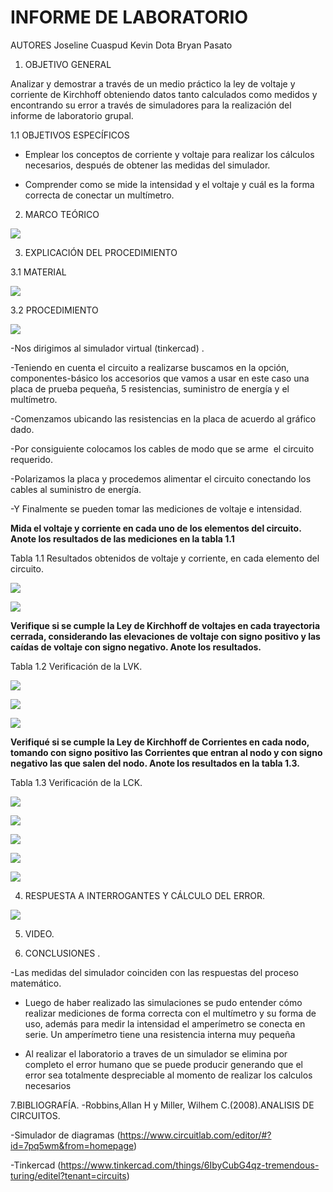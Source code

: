 # **INFORME DE LABORATORIO**

AUTORES  Joseline Cuaspud Kevin Dota  Bryan Pasato 

1. OBJETIVO GENERAL 

Analizar y demostrar a través de un medio práctico la ley de voltaje y corriente de Kirchhoff obteniendo datos tanto calculados como medidos y encontrando su error a través de simuladores para la realización del informe de laboratorio grupal.

1.1 OBJETIVOS ESPECÍFICOS

- Emplear los conceptos de corriente y voltaje para realizar los cálculos necesarios, después de obtener las medidas del simulador.

- Comprender como se mide la intensidad y el voltaje y cuál es la forma correcta de conectar un multímetro.

2. MARCO TEÓRICO

![](https://user-images.githubusercontent.com/84998005/120406308-26a25d00-c310-11eb-91cd-45971965e094.png)

3. EXPLICACIÓN DEL PROCEDIMIENTO 

3.1 MATERIAL 

![](https://user-images.githubusercontent.com/84998005/120407756-63bc1e80-c313-11eb-8032-494c8cb47d8b.png)

3.2 PROCEDIMIENTO 

![](https://user-images.githubusercontent.com/84998005/120408455-afbb9300-c314-11eb-8ee4-5a80177847dd.png)



-Nos dirigimos al simulador virtual (tinkercad) .

-Teniendo en cuenta el circuito a realizarse buscamos en la opción, componentes-básico los accesorios que vamos a usar en este caso una placa de prueba pequeña, 5 resistencias, suministro de energía y el multímetro. 
  
-Comenzamos ubicando las resistencias en la placa de acuerdo al gráfico dado. 
   
 -Por consiguiente colocamos los cables de modo que se arme  el circuito requerido. 
 
 -Polarizamos la placa y procedemos alimentar el circuito conectando los cables al suministro de energía. 
    
 -Y Finalmente se pueden tomar las mediciones de voltaje e intensidad. 


**Mida el voltaje y corriente en cada uno de los elementos del circuito. Anote los resultados de las mediciones en la tabla 1.1**

Tabla 1.1 Resultados obtenidos de voltaje y corriente, en cada elemento del circuito.

![](https://user-images.githubusercontent.com/84998005/120411022-b993c500-c319-11eb-8083-74060a4328b4.png)

![](https://user-images.githubusercontent.com/84998005/120411016-b7ca0180-c319-11eb-94c7-655898fa3a83.png)

**Verifique si se cumple la Ley de Kirchhoff de voltajes en cada trayectoria cerrada, considerando las elevaciones de voltaje con signo positivo y las caídas de voltaje con signo negativo. Anote los resultados.**

Tabla 1.2 Verificación de la LVK.  

![](https://user-images.githubusercontent.com/84998005/120414590-d3d0a180-c31f-11eb-8772-766a579ccea4.png)

![](https://user-images.githubusercontent.com/84998005/120414582-d16e4780-c31f-11eb-958b-7e4f49ed6c1e.png)

![](https://user-images.githubusercontent.com/84998005/120414597-d6cb9200-c31f-11eb-8038-4e9808a605e0.png)

**Verifiqué si se cumple la Ley de Kirchhoff de Corrientes en cada nodo, tomando con signo positivo las Corrientes que entran al nodo y con signo negativo las que salen del nodo. Anote los resultados en la tabla 1.3.**

Tabla 1.3 Verificación de la LCK.

![](https://user-images.githubusercontent.com/84397282/120415492-3bd3b780-c321-11eb-829d-47d5573e333a.jpg)

![](https://user-images.githubusercontent.com/84397282/120415495-3c6c4e00-c321-11eb-853d-bd3000e44cb1.jpg)

![](https://user-images.githubusercontent.com/84397282/120415497-3d04e480-c321-11eb-9f21-82aa695cbdad.jpg)

![](https://user-images.githubusercontent.com/84397282/120415498-3d04e480-c321-11eb-90a6-1e13ece355e8.jpg)

![](https://user-images.githubusercontent.com/84397282/120415499-3d04e480-c321-11eb-9d4b-4a242ae23ba5.png)

4. RESPUESTA A INTERROGANTES Y CÁLCULO DEL ERROR.

![](https://user-images.githubusercontent.com/84397282/120422677-65471000-c32e-11eb-881c-1cfbb3475864.jpg)

5. VIDEO.

6. CONCLUSIONES .

-Las medidas del simulador coinciden con las respuestas del proceso matemático.

- Luego de haber realizado las simulaciones se pudo entender cómo realizar mediciones de forma correcta con el multímetro y su forma de uso, además para medir la intensidad el amperímetro se conecta en serie. Un amperímetro tiene una resistencia interna muy pequeña 

- Al realizar el laboratorio a traves de un simulador se elimina por completo el error humano que se puede producir generando que el error sea totalmente despreciable al momento de realizar los calculos necesarios 


7.BIBLIOGRAFÍA.
-Robbins,Allan H y Miller, Wilhem C.(2008).ANALISIS DE CIRCUITOS. 

-Simulador de diagramas (https://www.circuitlab.com/editor/#?id=7pq5wm&from=homepage)

-Tinkercad (https://www.tinkercad.com/things/6IbyCubG4qz-tremendous-turing/editel?tenant=circuits)


